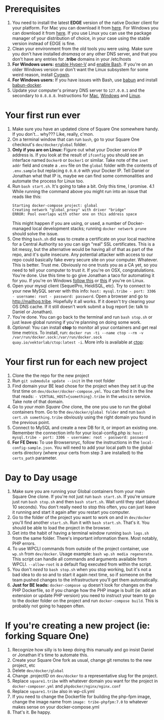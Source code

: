 # Prerequisites

1. You need to install the latest **EDGE** version of the native Docker client for your platform. For Mac you can 
download it from [here](https://store.docker.com/editions/community/docker-ce-desktop-mac). For Windows you can download it from [here](https://store.docker.com/editions/community/docker-ce-desktop-windows). If you use Linux you can use the package manager of your distribution of choice, in your case using the stable version instead of EDGE is fine.
2. Clean your environment from the old tools you were using. Make sure you don't have installed _dnsmasq_ or any other DNS server, and that you don't have any entries for **.tribe** domains in your /etc/hosts
3. **For Windows users:** [enable Hyper-V](https://docs.microsoft.com/en-us/virtualization/hyper-v-on-windows/quick-start/enable-hyper-v) and [enable Bash](https://msdn.microsoft.com/en-us/commandline/wsl/install_guide?f=255&MSPPError=-2147217396). If you're on an older Windows version or don't want the Linux subsystem for some weird reason, install [Cygwin](https://www.cygwin.com/).
4. **For Windows users:** If you have issues with Bash, use [babun](https://github.com/babun/babun) and install [babun-docker](https://github.com/tiangolo/babun-docker).
5. Update your computer's primary DNS server to `127.0.0.1` and the secondary to `8.8.8.8`. Instructions for [Mac](http://osxdaily.com/2015/12/05/change-dns-server-settings-mac-os-x/), [Windows](https://www.windowscentral.com/how-change-your-pcs-dns-settings-windows-10) and [Linux](https://support.rackspace.com/how-to/changing-dns-settings-on-linux/). 

# Your first run ever

1. Make sure you have an updated clone of Square One somewhere handy. If you don't… why??? Like, really, c'mon.
2. On a terminal window that can run `bash`, go to your Square One checkout's `dev/docker/global` folder. 
3. **Only if you are on Linux:** Figure out what your Docker service IP address is. If you look at the result of `ifconfig` you should see an interface named `Docker0` or `Docker1` or similar. Take note of the `inet addr` field and create a `.env` file on the `global` folder with the contents of `.env.sample` but replacing `0.0.0.0` with your Docker IP. Tell Daniel or Jonathan what that IP is, maybe we can find some commonalities and automate the process for Linux too.
4. Run `bash start.sh`. It's going to take a bit. Only this time, I promise.
4.1 While running the command above you might run into an issue that reads like this:
	```
	Starting docker-compose project: global
    Creating network "global_proxy" with driver "bridge"
    ERROR: Pool overlaps with other one on this address space
	```
	This might happen if you are using, or used, a number of Docker-managed local development stacks; running `docker network prune` should solve the issue. 
5. One thing `bash.sh` did was to create a certificate on your local machine for a Central Authority so you can sign "real" SSL certificates. This is a bit messy, but the alternative would be having all of that as part of the repo, and it's quite insecure. Any potential attacker with access to our repo could basically fake every secure site on your computer. Whatever. This is better. Trust me. Obviously no one trusts you as a CA yet, so you need to tell your computer to trust it. If you're on OSX, congratulations. You're done. Use this time to go give Jonathan a taco for automating it for you. If you're on Windows [follow this](http://www.cs.virginia.edu/~gsw2c/GridToolsDir/Documentation/ImportTrustedCertificates.htm) or [this](https://unix.stackexchange.com/questions/90450/adding-a-self-signed-certificate-to-the-trusted-list) if you're on Linux.
6. Open your mysql client (SequelPro, HeidiSQL, etc). Try to connect to your new MySQL server with this info: `host: mysql.tribe - port: 3306 - username: root - password: password`. Open a browser and go to http://mailhog.tribe. Hopefully it all works. If it doesn't try clearing your OS DNS cache. If it still doesn't work submit a bug report (ie: talk to Daniel or Jonathan).
7. You're done. You can go back to the terminal and run `bash stop.sh` or just leave global running if you're planning on doing some work.
8. _Optional_: You can install **ctop** to monitor all your containers and get real time metrics. To install, run: `docker run -ti --name ctop --rm -v /var/run/docker.sock:/var/run/docker.sock quay.io/vektorlab/ctop:latest -i`. More info is available at [ctop](https://github.com/bcicen/ctop):

# Your first run for each new project

1. Clone the the repo for the new project
2. Run `git submodule update --init` in the root folder
3. Find domain your BE lead chose for the project when they set it up the first time on `dev/docker/docker-compose.yml`. You can find it in the line that reads: `- VIRTUAL_HOST={something}.tribe` in the `website` service. Take note of that domain.
4. Go to *your main Square One* clone, the one you use to run the global containers from. Go to the `dev/docker/global folder` and run `bash cert.sh something.tribe` obviously using the right domain you found in the previous point.
5. Connect to MySQL and create a new DB for it, or import an existing one. Remember the connection info for your local-config.php is: `host: mysql.tribe - port: 3306 - username: root - password: password`
6. **For FE Devs:** To use Browsersnyc, follow the instructions in the `local-config-sample.json`. You will need to add your local path to the global certs directory (where your certs from step 3 are installed) to the `certs_path` parameter.


# Day to Day usage

1. Make sure you are running your Global containers from your main Square One clone. If you're not just run `bash start.sh`. If you're unsure just run `bash stop.sh` and then `bash start.sh`. Wait until they start (about 10 seconds). You don't really need to stop this often, you can just leave it running and start it again after you restart you computer.
2. Go to the folder of the project you want to work on and in `dev/docker` you'll find another `start.sh`. Run it with `bash start.sh`. That's it. You should be able to load the project in the browser.
3. Get into the habit of having a terminal window running `bash logs.sh` from the same folder. There's important information there. Most notably, PHP errors.
4. To use WPCLI commands from outside of the project container, use `wp.sh` from `dev/docker`. Usage example: `bash wp.sh media regenerate`. This script can handle all commands and arguments available from WPCLI. `--allow-root` is a default flag executed from within the script.
5. You don't *need* to `bash stop.sh` when you stop working, but it's not a bad idea to do so and to start it again next time, so if someone on the team pushed changes to the infrastructure you'll get them automatically.
6. **Just for BE leads:** `docker-compose up` doesn't look for changes on the PHP Dockerfile, so if you change how the PHP image is built (ie: add an extension or update PHP version) you need to instruct your team to go to the docker folder on the project and run `docker-compose build`. This is probably not going to happen often.

# If you're creating a new project (ie: forking Square One)

1. Recognize how silly is to keep doing this manually and go insist Daniel or Jonathan it's time to automate this.
2. Create your Square One fork as usual, change git remotes to the new project, etc
3. Delete `dev/docker/global`
4. Change .projectID on `dev/docker` to a representative slug for the project.
5. Replace `square1.tribe` with whatever domain you want for the project in `docker-composer.yml` and `phpdocker/nginx/nginx.conf`
6. Replace `square1.tribe` also in wp-cli.yml
7. If you need to change the Dockerfile for building the php-fpm image, change the image name from `image: tribe-phpfpm:7.0` to whatever makes sense on your docker-compose.yml
8. That's it. Be happy.


